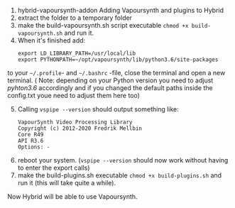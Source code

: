 1. hybrid-vapoursynth-addon
Adding Vapoursynth and plugins to Hybrid
2. extract the folder to a temporary folder
3. make the build-vapoursynth.sh script executable `chmod +x build-vapoursynth.sh` and run it.
4. When it's finished add:
    ```
    export LD_LIBRARY_PATH=/usr/local/lib
    export PYTHONPATH=~/opt/vapoursynth/lib/python3.6/site-packages
    ```
to your `~/.profile`- and `~/.bashrc` -file, close the terminal and open a new terminal.
( Note: depending on your Python version you need to adjust _pyhton3.6_ accordingly and if you changed the default paths inside the config.txt youe need to adjust them here too)

5. Calling `vspipe --version` should output something like:
    ```
    VapourSynth Video Processing Library
    Copyright (c) 2012-2020 Fredrik Mellbin
    Core R49
    API R3.6
    Options: -
    ```
6. reboot your system.
(`vspipe --version` should now work without having to enter the export calls)
7. make the build-plugins.sh executable `chmod +x build-plugins.sh` and run it (this will take quite a while).

Now Hybrid will be able to use Vapoursynth.


